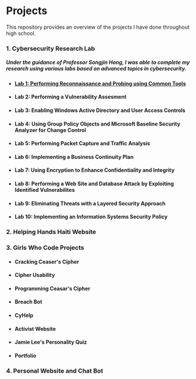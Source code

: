 # Projects
This repository provides an overview of the projects I have done throughout high school.


### 1. Cybersecurity Research Lab
##### Under the guidance of Professor Songjin Hong, I was able to complete my research using various labs based on advanced topics in cybersecurity. 
+ #### [Lab 1: Performing Reconnaissance and Probing using Common Tools](/Ttokkime/Lab-1/blob/main/README.md)
+ #### Lab 2: Performing a Vulnerability Assesment
+ #### Lab 3: Enabling Windows Active Directory and User Access Controls
+ #### Lab 4: Using Group Policy Objects and Microsoft Baseline Security Analyzer for Change Control
+ #### Lab 5: Performing Packet Capture and Traffic Analysis
+ #### Lab 6: Implementing a Business Continuity Plan
+ #### Lab 7: Using Encryption to Enhance Confidentiality and Integrity
+ #### Lab 8: Performing a Web Site and Database Attack by Exploiting Identified Vulnerabilites
+ #### Lab 9: Eliminating Threats with a Layered Security Approach
+ #### Lab 10: Implementing an Information Systems Security Policy
### 2. Helping Hands Haiti Website
### 3. Girls Who Code Projects
+ #### Cracking Ceaser's Cipher
+ #### Cipher Usability
+ #### Programming Ceasar's Cipher
+ #### Breach Bot
+ #### CyHelp
+ #### Activist Website
+ #### Jamie Lee's Personality Quiz
+ #### Portfolio
### 4. Personal Website and Chat Bot
